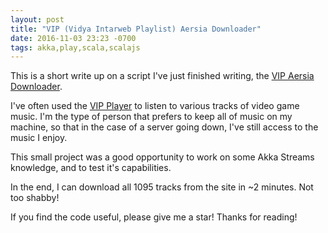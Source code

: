 ```yaml
---
layout: post
title: "VIP (Vidya Intarweb Playlist) Aersia Downloader"
date: 2016-11-03 23:23 -0700
tags: akka,play,scala,scalajs
---
```


This is a short write up on a script I've just finished writing, the [VIP Aersia Downloader](https://github.com/schwitzerm/vip_aersia_downloader).

I've often used the [VIP Player](http://vip.aersia.net) to listen to various tracks of video game music. I'm the type of
person that prefers to keep all of music on my machine, so that in the case of a server going down, I've still access
to the music I enjoy.

This small project was a good opportunity to work on some Akka Streams knowledge, and to test it's capabilities.

In the end, I can download all 1095 tracks from the site in ~2 minutes. Not too shabby!

If you find the code useful, please give me a star! Thanks for reading!
